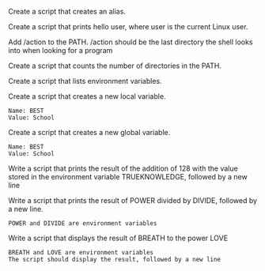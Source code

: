 Create a script that creates an alias.

Create a script that prints hello user, where user is the current Linux user.

Add /action to the PATH. /action should be the last directory the shell looks into when looking for a program

Create a script that counts the number of directories in the PATH.

Create a script that lists environment variables.

Create a script that creates a new local variable.

    Name: BEST
    Value: School

Create a script that creates a new global variable.

    Name: BEST
    Value: School

Write a script that prints the result of the addition of 128 with the value stored in the environment variable TRUEKNOWLEDGE, followed by a new line

Write a script that prints the result of POWER divided by DIVIDE, followed by a new line.

    POWER and DIVIDE are environment variables

Write a script that displays the result of BREATH to the power LOVE

    BREATH and LOVE are environment variables
    The script should display the result, followed by a new line

